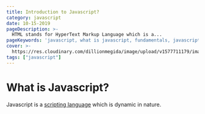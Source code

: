 ```yaml
---
title: Introduction to Javascript?
category: javascript
date: 10-15-2019
pageDescription: >-
  HTML stands for HyperText Markup Language which is a...
pageKeywords: 'javascript, what is javascript, fundamentals, javascript fundamentals'
cover: >-
  https://res.cloudinary.com/dillionmegida/image/upload/v1577711179/images/thewebfor5/what-is-javascript_qtul4x.jpg
tags: ["javascript"]
---
```

# What is Javascript?
Javascript is a [scripting language]() which is dynamic in nature.